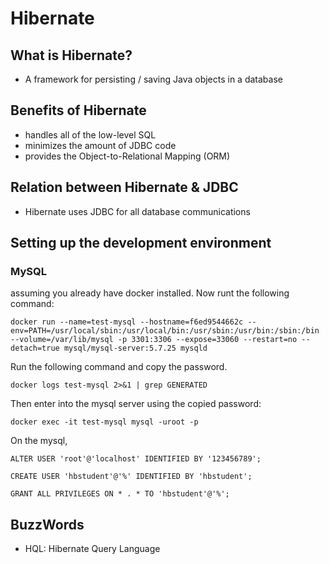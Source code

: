 # Hibernate

## What is Hibernate?
- A framework for persisting / saving Java objects in a database


## Benefits of Hibernate
- handles all of the low-level SQL
- minimizes the amount of JDBC code
- provides the Object-to-Relational Mapping (ORM)


## Relation between Hibernate & JDBC
- Hibernate uses JDBC for all database communications


## Setting up the development environment

### MySQL
 
assuming you already have docker installed. Now runt the following command:

```
docker run --name=test-mysql --hostname=f6ed9544662c --env=PATH=/usr/local/sbin:/usr/local/bin:/usr/sbin:/usr/bin:/sbin:/bin --volume=/var/lib/mysql -p 3301:3306 --expose=33060 --restart=no --detach=true mysql/mysql-server:5.7.25 mysqld
```
Run the following command and copy the password.
```
docker logs test-mysql 2>&1 | grep GENERATED
```
Then enter into the mysql server using the copied password:
```
docker exec -it test-mysql mysql -uroot -p
```
On the mysql,
```
ALTER USER 'root'@'localhost' IDENTIFIED BY '123456789';
```
```
CREATE USER 'hbstudent'@'%' IDENTIFIED BY 'hbstudent';
```
```
GRANT ALL PRIVILEGES ON * . * TO 'hbstudent'@'%';
```

## BuzzWords
- HQL: Hibernate Query Language